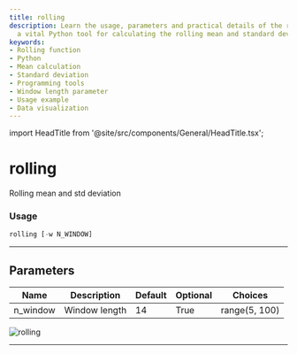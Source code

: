 ```yaml
---
title: rolling
description: Learn the usage, parameters and practical details of the rolling function,
  a vital Python tool for calculating the rolling mean and standard deviation.
keywords:
- Rolling function
- Python
- Mean calculation
- Standard deviation
- Programming tools
- Window length parameter
- Usage example
- Data visualization
---
```


import HeadTitle from '@site/src/components/General/HeadTitle.tsx';

<HeadTitle title="rolling - Qa - Crypto - Reference | OpenBB Terminal Docs" />

# rolling

Rolling mean and std deviation

### Usage

```python
rolling [-w N_WINDOW]
```

---

## Parameters

| Name | Description | Default | Optional | Choices |
| ---- | ----------- | ------- | -------- | ------- |
| n_window | Window length | 14 | True | range(5, 100) |

![rolling](https://user-images.githubusercontent.com/46355364/154308175-bb244d55-a6e0-4d6e-80f4-b3937dcd8ed4.png)

---
